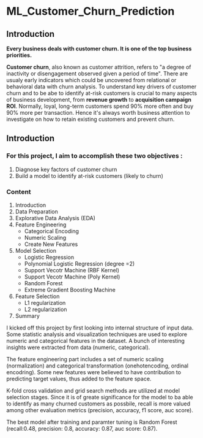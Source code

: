 # ML_Customer_Churn_Prediction

## Introduction

**Every business deals with customer churn. It is one of the top business priorities.**

**Customer churn**, also known as customer attrition, refers to "a degree of inactivity or disengagement observed given a period of time". There are usualy early indicators which could be uncovered from relational or behavioral data with churn analysis. To understand key drivers of customer churn and to be abe to identify at-risk customers is crucial to many aspects of business development, from **revenue growth** to **acquisition campaign ROI**. Normally, loyal, long-term customers spend 90% more often and buy 90% more per transaction. Hence it's always worth business attention to investigate on how to retain existing customers and prevent churn. 


## Introduction

### For this project, I aim to accomplish these two objectives : 
1. Diagnose key factors of customer churn
2. Build a model to identify at-risk customers (likely to churn)

### Content

1. Introduction
2. Data Preparation
3. Explorative Data Analysis (EDA)
4. Feature Engineering
   - Categorical Encoding
   - Numeric Scaling
   - Create New Features
5. Model Selection
   - Logistic Regression 
   - Polynomial Logistic Regression (degree =2)
   - Support Vecotr Machine (RBF Kernel)
   - Support Vecotr Machine (Poly Kernel)
   - Random Forest 
   - Extreme Gradient Boosting Machine
6. Feature Selection
   - L1 regularization
   - L2 regularization
7. Summary


I kicked off this project by first looking into internal structure of input data. Some statistic analysis and visualization techniques are used to explore numeric and categorical features in the dataset. A bunch of interesting insights were extracted from data (numeric, categorical). 

The feature engineering part includes a set of numeric scaling (normalization) and categorical transformation (onehotencoding, ordinal encodring). Some new features were believed to have contribution to predicting target values, thus added to the feature space. 

K-fold cross validation and grid search methods are utilized at model selection stages. Since it is of greate significance for the model to ba able to identify as many churned customers as possbile, recall is more valued among other evaluation metrics (precision, accuracy, f1 score, auc score). 

The best model after training and paramter tuning is Random Forest (recall:0.48, precision: 0.8, accuracy: 0.87, auc score: 0.87). 

